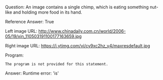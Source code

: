 Question: An image contains a single chimp, which is eating something nut-like and holding more food in its hand.

Reference Answer: True

Left image URL: http://www.chinadaily.com.cn/world/2006-05/19/xin_110503191100177163659.jpg

Right image URL: https://i.ytimg.com/vi/cy9xc2hz_y4/maxresdefault.jpg

Program:

```
The program is not provided for this statement.
```
Answer: Runtime error: 'is'

